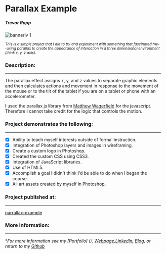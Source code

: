 # Parallax Example

##### Trevor Rapp
![banneriv 1](https://cloud.githubusercontent.com/assets/11747875/8297842/3c12dc52-191e-11e5-996c-c720329986a7.jpg)


<sub>*This is a simple project that I did to try and experiment with something that fascinated me--using parallax to create the appearance of interaction in a three dimensional environment (think x, y, z axis).*</sub>

### Description:
---

The parallax effect assigns x, y, and z values to separate graphic elements and then calculates actions and movement in response to the movement of the mouse or to the tilt of the tablet if you are on a tablet or phone with an accelerometer.  

I used the parallax.js library from [Matthew Wagerfield](http://matthew.wagerfield.com/parallax/) for the javascript. Therefore I cannot take credit for the logic that controls the motion.  

### Project demonstrates the following:
---

- [x] Ability to teach myself interests outside of formal instruction.
- [x] Integration of Photoshop layers and images in wireframing.
- [x] Create a custom logo in Photoshop.
- [x] Created the custom CSS using CSS3.
- [x] Integration of JavaScript libraries.
- [x] Use of HTML5.
- [x] Accomplish a goal I didn't think I'd be able to do when I began the course.
- [x] All art assets created by myself in Photoshop.

### Project published at: 
---

[parrallax-example](http://trrapp12.github.io/parallax-example/)

### More Information:
---

\**For more information see my [Portfolio] (), [Webpage](http://web-karma.org),[LinkedIn](https://www.linkedin.com/in/trevor-rapp-042a1037), [Blog](http://web-karma.net), or return to my [Github](https://github.com/trrapp12)*
